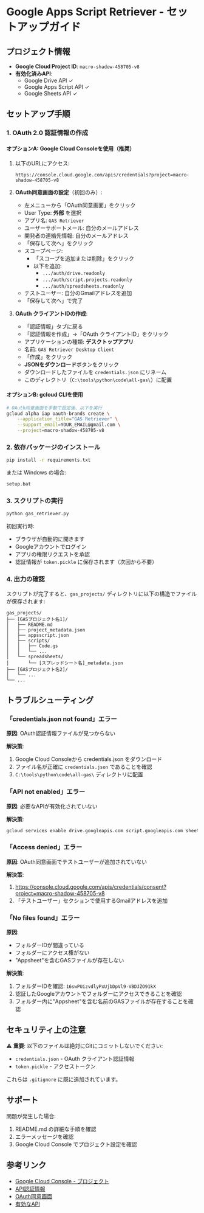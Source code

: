 # Google Apps Script Retriever - セットアップガイド

## プロジェクト情報
- **Google Cloud Project ID**: `macro-shadow-458705-v8`
- **有効化済みAPI**:
  - Google Drive API ✓
  - Google Apps Script API ✓
  - Google Sheets API ✓

## セットアップ手順

### 1. OAuth 2.0 認証情報の作成

#### オプションA: Google Cloud Consoleを使用（推奨）

1. 以下のURLにアクセス:
   ```
   https://console.cloud.google.com/apis/credentials?project=macro-shadow-458705-v8
   ```

2. **OAuth同意画面の設定**（初回のみ）:
   - 左メニューから「OAuth同意画面」をクリック
   - User Type: **外部** を選択
   - アプリ名: `GAS Retriever`
   - ユーザーサポートメール: 自分のメールアドレス
   - 開発者の連絡先情報: 自分のメールアドレス
   - 「保存して次へ」をクリック
   - スコープページ:
     - 「スコープを追加または削除」をクリック
     - 以下を追加:
       - `.../auth/drive.readonly`
       - `.../auth/script.projects.readonly`
       - `.../auth/spreadsheets.readonly`
   - テストユーザー: 自分のGmailアドレスを追加
   - 「保存して次へ」で完了

3. **OAuth クライアントIDの作成**:
   - 「認証情報」タブに戻る
   - 「認証情報を作成」→「OAuth クライアントID」をクリック
   - アプリケーションの種類: **デスクトップアプリ**
   - 名前: `GAS Retriever Desktop Client`
   - 「作成」をクリック
   - **JSONをダウンロード**ボタンをクリック
   - ダウンロードしたファイルを `credentials.json` にリネーム
   - このディレクトリ（`C:\tools\python\code\all-gas\`）に配置

#### オプションB: gcloud CLIを使用

```bash
# OAuth同意画面を手動で設定後、以下を実行
gcloud alpha iap oauth-brands create \
    --application_title="GAS Retriever" \
    --support_email=YOUR_EMAIL@gmail.com \
    --project=macro-shadow-458705-v8
```

### 2. 依存パッケージのインストール

```bash
pip install -r requirements.txt
```

または Windows の場合:
```bash
setup.bat
```

### 3. スクリプトの実行

```bash
python gas_retriever.py
```

初回実行時:
- ブラウザが自動的に開きます
- Googleアカウントでログイン
- アプリの権限リクエストを承認
- 認証情報が `token.pickle` に保存されます（次回から不要）

### 4. 出力の確認

スクリプトが完了すると、`gas_projects/` ディレクトリに以下の構造でファイルが保存されます:

```
gas_projects/
├── [GASプロジェクト名1]/
│   ├── README.md
│   ├── project_metadata.json
│   ├── appsscript.json
│   ├── scripts/
│   │   ├── Code.gs
│   │   └── ...
│   └── spreadsheets/
│       └── [スプレッドシート名]_metadata.json
├── [GASプロジェクト名2]/
│   └── ...
└── ...
```

## トラブルシューティング

### 「credentials.json not found」エラー

**原因**: OAuth認証情報ファイルが見つからない

**解決策**:
1. Google Cloud Consoleから credentials.json をダウンロード
2. ファイル名が正確に `credentials.json` であることを確認
3. `C:\tools\python\code\all-gas\` ディレクトリに配置

### 「API not enabled」エラー

**原因**: 必要なAPIが有効化されていない

**解決策**:
```bash
gcloud services enable drive.googleapis.com script.googleapis.com sheets.googleapis.com --project=macro-shadow-458705-v8
```

### 「Access denied」エラー

**原因**: OAuth同意画面でテストユーザーが追加されていない

**解決策**:
1. https://console.cloud.google.com/apis/credentials/consent?project=macro-shadow-458705-v8
2. 「テストユーザー」セクションで使用するGmailアドレスを追加

### 「No files found」エラー

**原因**: 
- フォルダーIDが間違っている
- フォルダーにアクセス権がない
- "Appsheet"を含むGASファイルが存在しない

**解決策**:
1. フォルダーIDを確認: `16swPUizvdlyPxUjbDpVl9-VBDJZO91kX`
2. 認証したGoogleアカウントでフォルダーにアクセスできることを確認
3. フォルダー内に"Appsheet"を含む名前のGASファイルが存在することを確認

## セキュリティ上の注意

⚠️ **重要**: 以下のファイルは絶対にGitにコミットしないでください:
- `credentials.json` - OAuth クライアント認証情報
- `token.pickle` - アクセストークン

これらは `.gitignore` に既に追加されています。

## サポート

問題が発生した場合:
1. README.md の詳細な手順を確認
2. エラーメッセージを確認
3. Google Cloud Console でプロジェクト設定を確認

## 参考リンク

- [Google Cloud Console - プロジェクト](https://console.cloud.google.com/home/dashboard?project=macro-shadow-458705-v8)
- [API認証情報](https://console.cloud.google.com/apis/credentials?project=macro-shadow-458705-v8)
- [OAuth同意画面](https://console.cloud.google.com/apis/credentials/consent?project=macro-shadow-458705-v8)
- [有効なAPI](https://console.cloud.google.com/apis/dashboard?project=macro-shadow-458705-v8)
